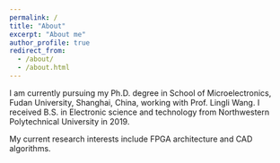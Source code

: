 ```yaml
---
permalink: /
title: "About"
excerpt: "About me"
author_profile: true
redirect_from: 
  - /about/
  - /about.html
---
```


I am currently pursuing my Ph.D. degree in School of Microelectronics, Fudan University, Shanghai, China, working with Prof. Lingli Wang. I received B.S. in Electronic science and technology from Northwestern Polytechnical University in 2019.

My current research interests include FPGA architecture and CAD algorithms.

